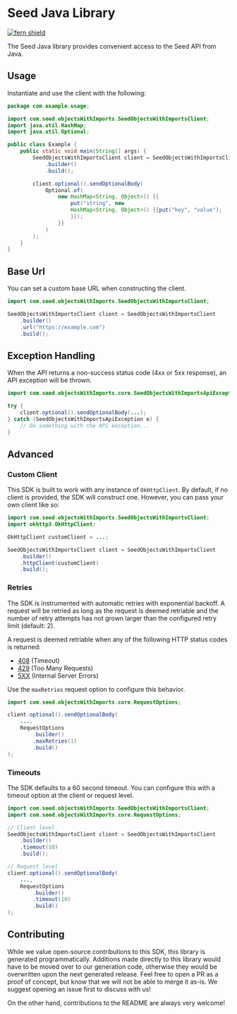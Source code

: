 # Seed Java Library

[![fern shield](https://img.shields.io/badge/%F0%9F%8C%BF-Built%20with%20Fern-brightgreen)](https://buildwithfern.com?utm_source=github&utm_medium=github&utm_campaign=readme&utm_source=Seed%2FJava)

The Seed Java library provides convenient access to the Seed API from Java.

## Usage

Instantiate and use the client with the following:

```java
package com.example.usage;

import com.seed.objectsWithImports.SeedObjectsWithImportsClient;
import java.util.HashMap;
import java.util.Optional;

public class Example {
    public static void main(String[] args) {
        SeedObjectsWithImportsClient client = SeedObjectsWithImportsClient
            .builder()
            .build();

        client.optional().sendOptionalBody(
            Optional.of(
                new HashMap<String, Object>() {{
                    put("string", new 
                    HashMap<String, Object>() {{put("key", "value");
                    }});
                }}
            )
        );
    }
}
```

## Base Url

You can set a custom base URL when constructing the client.

```java
import com.seed.objectsWithImports.SeedObjectsWithImportsClient;

SeedObjectsWithImportsClient client = SeedObjectsWithImportsClient
    .builder()
    .url("https://example.com")
    .build();
```

## Exception Handling

When the API returns a non-success status code (4xx or 5xx response), an API exception will be thrown.

```java
import com.seed.objectsWithImports.core.SeedObjectsWithImportsApiException;

try {
    client.optional().sendOptionalBody(...);
} catch (SeedObjectsWithImportsApiException e) {
    // Do something with the API exception...
}
```

## Advanced

### Custom Client

This SDK is built to work with any instance of `OkHttpClient`. By default, if no client is provided, the SDK will construct one. 
However, you can pass your own client like so:

```java
import com.seed.objectsWithImports.SeedObjectsWithImportsClient;
import okhttp3.OkHttpClient;

OkHttpClient customClient = ...;

SeedObjectsWithImportsClient client = SeedObjectsWithImportsClient
    .builder()
    .httpClient(customClient)
    .build();
```

### Retries

The SDK is instrumented with automatic retries with exponential backoff. A request will be retried as long
as the request is deemed retriable and the number of retry attempts has not grown larger than the configured
retry limit (default: 2).

A request is deemed retriable when any of the following HTTP status codes is returned:

- [408](https://developer.mozilla.org/en-US/docs/Web/HTTP/Status/408) (Timeout)
- [429](https://developer.mozilla.org/en-US/docs/Web/HTTP/Status/429) (Too Many Requests)
- [5XX](https://developer.mozilla.org/en-US/docs/Web/HTTP/Status/500) (Internal Server Errors)

Use the `maxRetries` request option to configure this behavior.

```java
import com.seed.objectsWithImports.core.RequestOptions;

client.optional().sendOptionalBody(
    ...,
    RequestOptions
        .builder()
        .maxRetries(1)
        .build()
);
```

### Timeouts

The SDK defaults to a 60 second timeout. You can configure this with a timeout option at the client or request level.

```java
import com.seed.objectsWithImports.SeedObjectsWithImportsClient;
import com.seed.objectsWithImports.core.RequestOptions;

// Client level
SeedObjectsWithImportsClient client = SeedObjectsWithImportsClient
    .builder()
    .tiemout(10)
    .build();

// Request level
client.optional().sendOptionalBody(
    ...,
    RequestOptions
        .builder()
        .timeout(10)
        .build()
);
```

## Contributing

While we value open-source contributions to this SDK, this library is generated programmatically.
Additions made directly to this library would have to be moved over to our generation code,
otherwise they would be overwritten upon the next generated release. Feel free to open a PR as
a proof of concept, but know that we will not be able to merge it as-is. We suggest opening
an issue first to discuss with us!

On the other hand, contributions to the README are always very welcome!